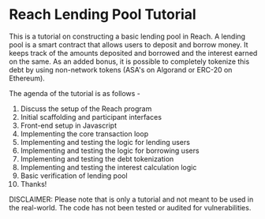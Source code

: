 # Reach Lending Pool Tutorial

This is a tutorial on constructing a basic lending pool in Reach. A lending
pool is a smart contract that allows users to deposit and borrow money. It
keeps track of the amounts deposited and borrowed and the interest earned
on the same. As an added bonus, it is possible to completely tokenize this
debt by using non-network tokens (ASA's on Algorand or ERC-20 on Ethereum).

The agenda of the tutorial is as follows - 


1. Discuss the setup of the Reach program
2. Initial scaffolding and participant interfaces
3. Front-end setup in Javascript
4. Implementing the core transaction loop
5. Implementing and testing the logic for lending users
6. Implementing and testing the logic for borrowing users
7. Implementing and testing the debt tokenization
8. Implementing and testing the interest calculation logic
9. Basic verification of lending pool
10. Thanks!

DISCLAIMER: Please note that is only a tutorial and not meant to be used
in the real-world. The code has not been tested or audited for vulnerabilities.
